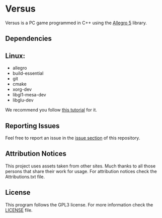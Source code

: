 # Versus
Versus is a PC game programmed in C++ using the [Allegro 5](http://alleg.sourceforge.net/) library.


## Dependencies

Linux:
------
 * allegro 
 * build-essential 
 * git
 * cmake
 * xorg-dev 
 * libgl1-mesa-dev 
 * libglu-dev
 
We recommend you follow [this tutorial](https://emman31.wordpress.com/2013/01/21/ubuntu-12-04-installing-allegro-5-on-codeblocks/comment-page-1/#comment-27) for it.  

## Reporting Issues
Feel free to report an issue in the [issue section](https://github.com/rNexeR/Versus/issues) of this repository.

## Attribution Notices
This project uses assets taken from other sites. Much thanks to all those persons that share their work for usage. For attribution notices check the Attributions.txt file.

## License
This program follows the GPL3 license. For more information check the [LICENSE](https://github.com/rNexeR/Versus/blob/master/LICENSE) file.
